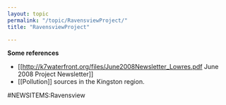 ```yaml
---
layout: topic
permalink: "/topic/RavensviewProject/"
title: "RavensviewProject"

---
```


**Some references**
* [[http://k7waterfront.org/files/June2008Newsletter_Lowres.pdf June 2008 Project Newsletter]]
* [[Pollution]] sources in the Kingston region.

#NEWSITEMS:Ravensview


